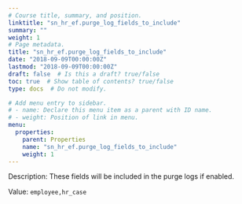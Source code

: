```yaml
---
# Course title, summary, and position.
linktitle: "sn_hr_ef.purge_log_fields_to_include"
summary: ""
weight: 1
# Page metadata.
title: "sn_hr_ef.purge_log_fields_to_include"
date: "2018-09-09T00:00:00Z"
lastmod: "2018-09-09T00:00:00Z"
draft: false  # Is this a draft? true/false
toc: true  # Show table of contents? true/false
type: docs  # Do not modify.

# Add menu entry to sidebar.
# - name: Declare this menu item as a parent with ID name.
# - weight: Position of link in menu.
menu:
  properties:
    parent: Properties
    name: "sn_hr_ef.purge_log_fields_to_include"
    weight: 1
---
```


Description: These fields will be included in the purge logs if enabled.


Value: `employee,hr_case`
